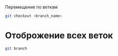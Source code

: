 Перемещение по веткам 
~~~sh
git checkout <branch_name> 
~~~

# Отоброжение всех веток 
~~~sh 
git branch 
~~~

